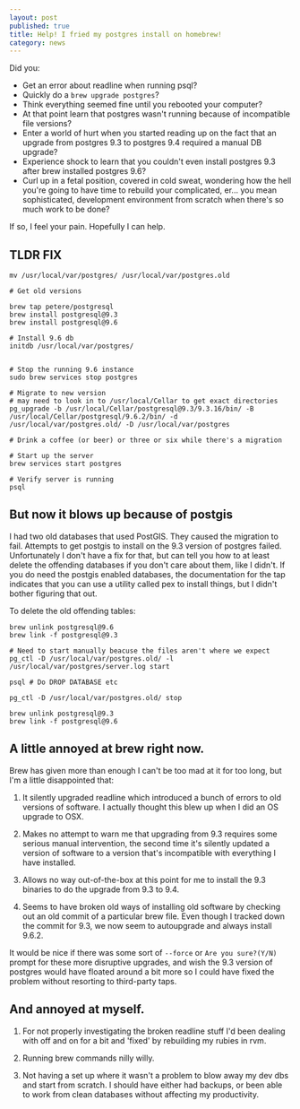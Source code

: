 ```yaml
---
layout: post
published: true
title: Help! I fried my postgres install on homebrew!
category: news
---
```


Did you:

* Get an error about readline when running psql?
* Quickly do a `brew upgrade postgres`?
* Think everything seemed fine until you rebooted your computer?
* At that point learn that postgres wasn't running because of incompatible file versions?
* Enter a world of hurt when you started reading up on the fact that an upgrade from postgres 9.3 to postgres 9.4 required a manual DB upgrade?
* Experience shock to learn that you couldn't even install postgres 9.3 after brew installed postgres 9.6?
* Curl up in a fetal position, covered in cold sweat, wondering how the hell you're going to have time to rebuild your complicated, er... you mean sophisticated, development environment from scratch when there's so much work to be done?

If so, I feel your pain. Hopefully I can help.

## TLDR FIX

    mv /usr/local/var/postgres/ /usr/local/var/postgres.old

    # Get old versions

    brew tap petere/postgresql
    brew install postgresql@9.3
    brew install postgresql@9.6

    # Install 9.6 db
    initdb /usr/local/var/postgres/


    # Stop the running 9.6 instance
    sudo brew services stop postgres

    # Migrate to new version
    # may need to look in to /usr/local/Cellar to get exact directories
    pg_upgrade -b /usr/local/Cellar/postgresql@9.3/9.3.16/bin/ -B /usr/local/Cellar/postgresql/9.6.2/bin/ -d /usr/local/var/postgres.old/ -D /usr/local/var/postgres
    
    # Drink a coffee (or beer) or three or six while there's a migration

    # Start up the server
    brew services start postgres

    # Verify server is running
    psql

## But now it blows up because of postgis

I had two old databases that used PostGIS. They caused the migration to fail. Attempts to get postgis to install on the 9.3 version of postgres failed. Unfortunately I don't have a fix for that, but can tell you how to at least delete the offending databases if you don't care about them, like I didn't. If you do need the postgis enabled databases, the documentation for the tap indicates that you can use a utility called pex to install things, but I didn't bother figuring that out.

To delete the old offending tables:

    brew unlink postgresql@9.6
    brew link -f postgresql@9.3

    # Need to start manually beacuse the files aren't where we expect
    pg_ctl -D /usr/local/var/postgres.old/ -l /usr/local/var/postgres/server.log start

    psql # Do DROP DATABASE etc

    pg_ctl -D /usr/local/var/postgres.old/ stop

    brew unlink postgresql@9.3
    brew link -f postgresql@9.6

## A little annoyed at brew right now.

Brew has given more than enough I can't be too mad at it for too long, but I'm a little disappointed that:

1. It silently upgraded readline which introduced a bunch of errors to old versions of software. I actually thought this blew up when I did an OS upgrade to OSX.

2. Makes no attempt to warn me that upgrading from 9.3 requires some serious manual intervention, the second time it's silently updated a version of software to a version that's incompatible with everything I have installed.

3. Allows no way out-of-the-box at this point for me to install the 9.3 binaries to do the upgrade from 9.3 to 9.4.

4. Seems to have broken old ways of installing old software by checking out an old commit of a particular brew file. Even though I tracked down the commit for 9.3, we now seem to autoupgrade and always install 9.6.2.

It would be nice if there was some sort of `--force` or `Are you sure?(Y/N)` prompt for these more disruptive upgrades, and wish the 9.3 version of postgres would have floated around a bit more so I could have fixed the problem without resorting to third-party taps.

## And annoyed at myself.

1. For not properly investigating the broken readline stuff I'd been dealing with off and on for a bit and 'fixed' by rebuilding my rubies in rvm.

2. Running brew commands nilly willy.

3. Not having a set up where it wasn't a problem to blow away my dev dbs and start from scratch. I should have either had backups, or been able to work from clean databases without affecting my productivity.
